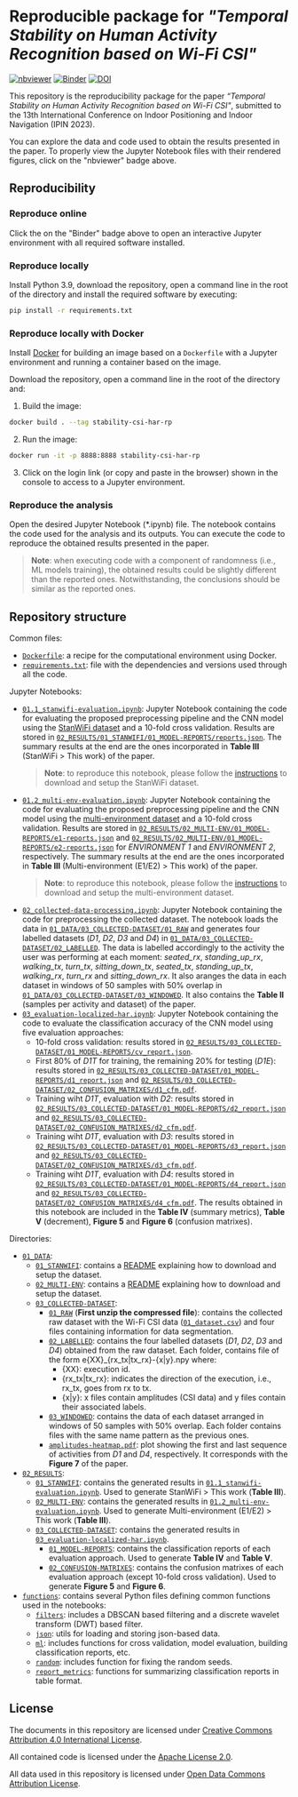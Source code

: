 # Reproducible package for _"Temporal Stability on Human Activity Recognition based on Wi-Fi CSI"_

[![nbviewer](https://raw.githubusercontent.com/jupyter/design/master/logos/Badges/nbviewer_badge.svg)](https://nbviewer.org/github/GeoTecINIT/stability-csi-har/)
[![Binder](https://mybinder.org/badge_logo.svg)](https://mybinder.org/v2/zenodo/10.5281/zenodo.7991716/)
[![DOI](https://zenodo.org/badge/DOI/10.5281/zenodo.7991716.svg)](https://doi.org/10.5281/zenodo.7991716)


This repository is the reproducibility package for the paper _“Temporal Stability on Human Activity Recognition based on Wi-Fi CSI"_, submitted to the 13th International Conference on Indoor Positioning and Indoor Navigation (IPIN 2023).

You can explore the data and code used to obtain the results presented in the paper. To properly view the Jupyter Notebook files with their rendered figures, click on the "nbviewer" badge above.

## Reproducibility 

### Reproduce online 

Click the on the "Binder" badge above to open an interactive Jupyter environment with all required software installed.

### Reproduce locally
Install Python 3.9, download the repository, open a command line in the root of the directory and install the required software by executing:

```bash
pip install -r requirements.txt
```

### Reproduce locally with Docker
Install [Docker](https://www.docker.com) for building an image based on a `Dockerfile` with a Jupyter environment and running a container based on the image.

Download the repository, open a command line in the root of the directory and:

1. Build the image:

```bash
docker build . --tag stability-csi-har-rp
```

2. Run the image:

```bash
docker run -it -p 8888:8888 stability-csi-har-rp
```

3. Click on the login link (or copy and paste in the browser) shown in the console to access to a Jupyter environment.

### Reproduce the analysis
Open the desired Jupyter Notebook (*.ipynb) file. The notebook contains the code used for the analysis and its outputs. You can execute the code to reproduce the obtained results presented in the paper.

> **Note**: when executing code with a component of randomness (i.e., ML models training), the obtained results could be slightly different than the reported ones. Notwithstanding, the conclusions should be similar as the reported ones.


## Repository structure

Common files:
- [`Dockerfile`](./Dockerfile): a recipe for the computational environment using Docker.
- [`requirements.txt`](./requirements.txt): file with the dependencies and versions used through all the code.


Jupyter Notebooks:

- [`01.1_stanwifi-evaluation.ipynb`](./01.1_stanwifi-evaluation.ipynb): Jupyter Notebook containing the code for evaluating the proposed preprocessing pipeline and the CNN model using the [StanWiFi dataset](https://github.com/ermongroup/Wifi_Activity_Recognition) and a 10-fold cross validation. Results are stored in [`02_RESULTS/01_STANWIFI/01_MODEL-REPORTS/reports.json`](./02_RESULTS/01_STANWIFI/01_MODEL-REPORTS/reportS.json). The summary results at the end are the ones incorporated in **Table III** (StanWiFi > This work) of the paper.
  > **Note**: to reproduce this notebook, please follow the [instructions](./01_DATA/01_STANWIFI/README.md) to download and setup the StanWiFi dataset.
- [`01.2_multi-env-evaluation.ipynb`](./01.2_multi-env-evaluation.ipynb): Jupyter Notebook containing the code for evaluating the proposed preprocessing pipeline and the CNN model using the [multi-environment dataset](https://doi.org/10.1016/J.DIB.2020.106534) and a 10-fold cross validation. Results are stored in [`02_RESULTS/02_MULTI-ENV/01_MODEL-REPORTS/e1-reports.json`](./02_RESULTS/02_MULTI-ENV/01_MODEL-REPORTS/e1-reports.json) and [`02_RESULTS/02_MULTI-ENV/01_MODEL-REPORTS/e2-reports.json`](./02_RESULTS/02_MULTI-ENV/01_MODEL-REPORTS/e2-reports.json) for _ENVIRONMENT 1_ and _ENVIRONMENT 2_, respectively. The summary results at the end are the ones incorporated in **Table III** (Multi-environment (E1/E2) > This work) of the paper.
  > **Note**: to reproduce this notebook, please follow the [instructions](./01_DATA/01_MULTI-ENV/README.md) to download and setup the multi-environment dataset.
- [`02_collected-data-processing.ipynb`](./02_collected-data-processing.ipynb): Jupyter Notebook containing the code for preprocessing the collected dataset. The notebook loads the data in [`01_DATA/03_COLLECTED-DATASET/01_RAW`](./01_DATA/03_COLLECTED-DATASET/01_RAW) and generates four labelled datasets (_D1_, _D2_, _D3_ and _D4_) in [`01_DATA/03_COLLECTED-DATASET/02_LABELLED`](./01_DATA/03_COLLECTED-DATASET/02_LABELLED). The data is labelled accordingly to the activity the user was performing at each moment: _seated_rx_, _standing_up_rx_, _walking_tx_, _turn_tx_, _sitting_down_tx_, _seated_tx_, _standing_up_tx_, _walking_rx_, _turn_rx_ and _sitting_down_rx_. It also aranges the data in each dataset in windows of 50 samples with 50% overlap in [`01_DATA/03_COLLECTED-DATASET/03_WINDOWED`](./01_DATA/03_COLLECTED-DATASET/03_WINDOWED). It also contains the **Table II** (samples per activity and dataset) of the paper.
- [`03_evaluation-localized-har.ipynb`](./03_evaluation-localized-har.ipynb): Jupyter Notebook containing the code to evaluate the classification accuracy of the CNN model using five evaluation approaches:
  - 10-fold cross validation: results stored in [`02_RESULTS/03_COLLECTED-DATASET/01_MODEL-REPORTS/cv_report.json`](./02_RESULTS/03_COLLECTED-DATASET/01_MODEL-REPORTS/cv_report.json).
  - First 80% of _D1T_ for training, the remaining 20% for testing (_D1E_): results stored in [`02_RESULTS/03_COLLECTED-DATASET/01_MODEL-REPORTS/d1_report.json`](./02_RESULTS/03_COLLECTED-DATASET/01_MODEL-REPORTS/d1_report.json) and [`02_RESULTS/03_COLLECTED-DATASET/02_CONFUSION_MATRIXES/d1_cfm.pdf`](./02_RESULTS/03_COLLECTED-DATASET/02_CONFUSION_MATRIXES/d1_cfm.pdf).
  - Training wiht _D1T_, evaluation with _D2_: results stored in [`02_RESULTS/03_COLLECTED-DATASET/01_MODEL-REPORTS/d2_report.json`](./02_RESULTS/03_COLLECTED-DATASET/01_MODEL-REPORTS/d2_report.json) and [`02_RESULTS/03_COLLECTED-DATASET/02_CONFUSION_MATRIXES/d2_cfm.pdf`](./02_RESULTS/03_COLLECTED-DATASET/02_CONFUSION_MATRIXES/d2_cfm.pdf).
  - Training wiht _D1T_, evaluation with _D3_: results stored in [`02_RESULTS/03_COLLECTED-DATASET/01_MODEL-REPORTS/d3_report.json`](./02_RESULTS/03_COLLECTED-DATASET/01_MODEL-REPORTS/d3_report.json) and [`02_RESULTS/03_COLLECTED-DATASET/02_CONFUSION_MATRIXES/d3_cfm.pdf`](./02_RESULTS/03_COLLECTED-DATASET/02_CONFUSION_MATRIXES/d3_cfm.pdf).
  - Training wiht _D1T_, evaluation with _D4_: results stored in [`02_RESULTS/03_COLLECTED-DATASET/01_MODEL-REPORTS/d4_report.json`](./02_RESULTS/03_COLLECTED-DATASET/01_MODEL-REPORTS/d4_report.json) and [`02_RESULTS/03_COLLECTED-DATASET/02_CONFUSION_MATRIXES/d4_cfm.pdf`](./02_RESULTS/03_COLLECTED-DATASET/02_CONFUSION_MATRIXES/d4_cfm.pdf).
  The results obtained in this notebook are included in the **Table IV** (summary metrics), **Table V** (decrement), **Figure 5** and **Figure 6** (confusion matrixes).


Directories:

- [`01_DATA`](./01_DATA): 
  - [`01_STANWIFI`](./01_DATA/01_STANWIFI): contains a [README](./01_DATA/01_STANWIFI/README.md) explaining how to download and setup the dataset.
  - [`02_MULTI-ENV`](./01_DATA/02_MULTI-ENV): contains a [README](./01_DATA/02_MULTI-ENV/README.md) explaining how to download and setup the dataset.
  - [`03_COLLECTED-DATASET`](./01_DATA/03_COLLECTED-DATASET):
    - [`01_RAW`](./01_DATA/03_COLLECTED-DATASET/01_RAW) (**First unzip the compressed file**): contains the collected raw dataset with the Wi-Fi CSI data ([`01_dataset.csv`](./01_DATA/03_COLLECTED-DATASET/01_RAW/01_dataset.csv)) and four files containing information for data segmentation. 
    - [`02_LABELLED`](./01_DATA/03_COLLECTED-DATASET/02_LABELLED): contains the four labelled datasets (_D1_, _D2_, _D3_ and _D4_) obtained from the raw dataset. Each folder, contains file of the form e{XX}_{rx_tx|tx_rx}-{x|y}.npy where:
      - {XX}: execution id.
      - {rx_tx|tx_rx}: indicates the direction of the execution, i.e., rx_tx, goes from rx to tx.
      - {x|y}: x files contain amplitudes (CSI data) and y files contain their associated labels.
    - [`03_WINDOWED`](./01_DATA/03_COLLECTED-DATASET/03_WINDOWED): contains the data of each dataset arranged in windows of 50 samples with 50% overlap. Each folder contains files with the same name pattern as the previous ones.
    - [`amplitudes-heatmap.pdf`](./01_DATA/03_COLLECTED-DATASET/amplitudes-heatmap.pdf): plot showing the first and last sequence of activities from _D1_ and _D4_, respectively. It corresponds with the **Figure 7** of the paper.
- [`02_RESULTS`](./02_RESULTS): 
  - [`01_STANWIFI`](./02_RESULTS/01_STANWIFI): contains the generated results in [`01.1_stanwifi-evaluation.ipynb`](./01.1_stanwifi-evaluation.ipynb). Used to generate StanWiFi > This work (**Table III**). 
  - [`02_MULTI-ENV`](./02_RESULTS/02_MULTI-ENV): contains the generated results in [`01.2_multi-env-evaluation.ipynb`](./01.2_multi-env-evaluation.ipynb). Used to generate Multi-environment (E1/E2) > This work (**Table III**). 
  - [`03_COLLECTED-DATASET`](./02_RESULTS/03_COLLECTED-DATASET): contains the generated results in [`03_evaluation-localized-har.ipynb`](./03_evaluation-localized-har.ipynb).
    - [`01_MODEL-REPORTS`](./02_RESULTS/03_COLLECTED-DATASET/01_MODEL-REPORTS): contains the classification reports of each evaluation approach. Used to generate **Table IV** and **Table V**.
    - [`02_CONFUSION-MATRIXES`](./02_RESULTS/03_COLLECTED-DATASET/02_CONFUSION-MATRIXES): contains the confusion matrixes of each evaluation approach (except 10-fold cross validation). Used to generate **Figure 5** and **Figure 6**.
- [`functions`](./functions): contains several Python files defining common functions used in the notebooks:
  - [`filters`](./functions/filters): includes a DBSCAN based filtering and a discrete wavelet transform (DWT) based filter.
  - [`json`](./functions/json): utils for loading and storing json-based data.
  - [`ml`](./functions/ml): includes functions for cross validation, model evaluation, building classification reports, etc.
  - [`random`](./functions/random): includes function for fixing the random seeds.
  - [`report_metrics`](./functions/report_metrics): functions for summarizing classification reports in table format.


## License 
The documents in this repository are licensed under [Creative Commons Attribution 4.0 International License](https://creativecommons.org/licenses/by/4.0/).

All contained code is licensed under the [Apache License 2.0](./LICENSE).

All data used in this repository is licensed under [Open Data Commons Attribution License](http://opendatacommons.org/licenses/by/1.0/).
